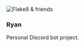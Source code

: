 ![Flake8 & friends](https://github.com/kwzrd/ryan/workflows/Flake8%20&%20friends/badge.svg)

### Ryan

Personal Discord bot project.
